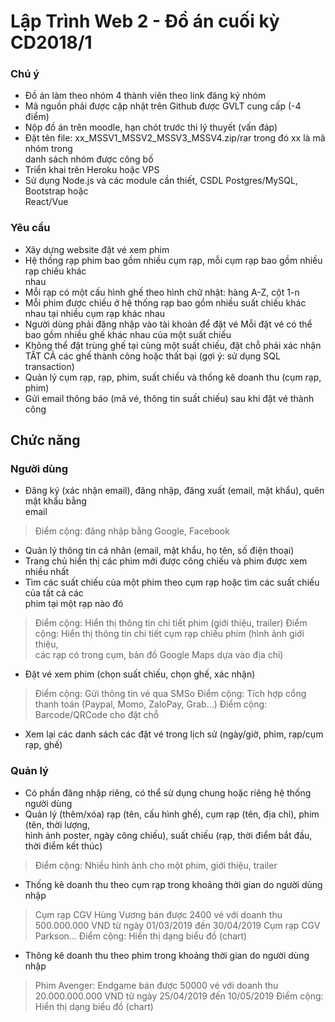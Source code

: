 # Lập Trình Web	2	- Đồ án	cuối	kỳ CD2018/1
### Chú	ý
- Đồ án	làm	theo	nhóm	4	thành	viên	theo	link	đăng	ký	nhóm
- Mã	nguồn	phải	được	cập	nhật	trên	Github	được	GVLT	cung	cấp	(-4	điểm)
- Nộp	đồ án	trên	moodle,	hạn	chót	trước	thi	lý	thuyết	(vấn	đáp)
- Đặt	tên	file:	xx_MSSV1_MSSV2_MSSV3_MSSV4.zip/rar trong	đó	xx là	mã	nhóm	trong	
danh	sách	nhóm	được	công	bố
- Triển	khai	trên	Heroku	hoặc	VPS
- Sử dụng	Node.js	và	các	module	cần	thiết,	CSDL	Postgres/MySQL,	Bootstrap hoặc	
React/Vue

### Yêu	cầu
- Xây	dựng	website	đặt	vé	xem	phim
- Hệ thống	rạp	phim	bao	gồm	nhiều	cụm	rạp,	mỗi	cụm	rạp	bao	gồm	nhiều	rạp	chiếu	khác	
nhau
- Mỗi	rạp	có	một	cấu	hình	ghế theo	hình	chữ nhật:	hàng	A-Z,	cột	1-n
- Mỗi	phim	được	chiếu	ở hệ thống	rạp	bao	gồm	nhiều	suất	chiếu	khác	nhau	tại	nhiều	cụm	
rạp	khác nhau
- Người	dùng	phải	đăng	nhập	vào	tài	khoản	để đặt	vé
 Mỗi	đặt	vé	có	thể bao	gồm	nhiều	ghế khác	nhau	của	một	suất	chiếu
- Không	thể đặt trùng	ghế tại	cùng	một	suất	chiếu,	đặt	chỗ phải	xác	nhận	TẤT	CẢ các	ghế
thành	công	hoặc	thất	bại (gợi	ý:	sử dụng	SQL	transaction)
- Quản	lý	cụm	rạp,	rạp,	phim,	suất	chiếu	và	thống	kê	doanh	thu	(cụm	rạp,	phim)
- Gửi	email	thông	báo	(mã	vé,	thông	tin	suất	chiếu)	sau	khi	đặt	vé	thành	công
## Chức	năng
### Người	dùng
- Đăng	ký (xác	nhận	email),	đăng	nhập,	đăng	xuất	(email,	mật	khẩu),	quên	mật	khẩu	bằng	
email
> Điểm	cộng:	đăng	nhập	bằng	Google,	Facebook
- Quản	lý	thông	tin	cá	nhân	(email,	mật	khẩu,	họ tên,	số điện	thoại)
- Trang	chủ hiển	thị các	phim	mới	được	công	chiếu và	phim	được	xem	nhiều	nhất
- Tìm	các suất	chiếu	của	một	phim	theo	cụm	rạp	hoặc	tìm	các	suất	chiếu	của	tất	cả các	
phim	tại	một	rạp	nào	đó
> Điểm	cộng:	Hiển	thị thông	tin	chi	tiết	phim	(giới	thiệu,	trailer)
> Điểm	cộng:	Hiển	thị thông	tin	chi	tiết	cụm	rạp chiếu	phim	(hình	ảnh	giới	thiệu,	
các	rạp	có	trong	cụm,	bản	đồ Google	Maps dựa	vào	địa	chỉ)
- Đặt	vé	xem	phim (chọn	suất	chiếu,	chọn	ghế,	xác	nhận)
> Điểm	cộng:	Gửi	thông	tin	vé	qua	SMSo Điểm	cộng:	Tích	hợp	cổng	thanh	toán (Paypal,	Momo,	ZaloPay,	Grab…)
> Điểm	cộng:	Barcode/QRCode cho	đặt	chỗ
- Xem	lại	các	danh	sách	các	đặt	vé	trong	lịch	sử (ngày/giờ,	phim,	rạp/cụm	rạp,	ghế)
### Quản	lý
- Có	phần	đăng	nhập	riêng,	có	thể sử dụng	chung	hoặc	riêng	hệ thống	người	dùng
- Quản	lý	(thêm/xóa)	rạp (tên,	cấu	hình	ghế),	cụm	rạp (tên,	địa	chỉ),	phim (tên,	thời	lượng,	
hình	ảnh	poster,	ngày	công	chiếu),	suất	chiếu (rạp,	thời	điểm	bắt	đầu,	thời	điểm	kết	
thúc)
> Điểm	cộng:	Nhiều	hình	ảnh	cho	một	phim, giới	thiệu, trailer
- Thống	kê	doanh	thu	theo	cụm	rạp trong	khoảng	thời	gian	do	người	dùng	nhập
> Cụm	rạp	CGV	Hùng	Vương	bán	được	2400	vé	với	doanh	thu	500.000.000	VND	từ
ngày	01/03/2019 đến	30/04/2019
> Cụm	rạp	CGV	Parkson…
> Điểm	cộng:	Hiển	thị dạng	biểu	đồ (chart)
- Thông	kê	doanh	thu	theo	phim trong	khoảng	thời	gian	do	người	dùng	nhập
> Phim	Avenger:	Endgame	bán	được	50000	vé	với	doanh	thu	20.000.000.000	VND	
từ ngày	25/04/2019 đến	10/05/2019
> Điểm	cộng:	Hiển	thị dạng	biểu	đồ (chart)
